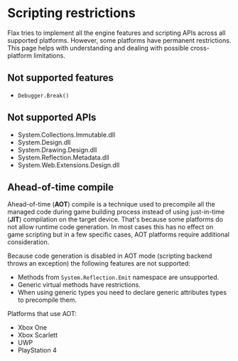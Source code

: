 # Scripting restrictions

Flax tries to implement all the engine features and scripting APIs across all supported platforms. However, some platforms have permanent restrictions. This page helps with understanding and dealing with possible cross-platform limitations.

## Not supported features

* `Debugger.Break()`

## Not supported APIs

- System.Collections.Immutable.dll
- System.Design.dll
- System.Drawing.Design.dll
- System.Reflection.Metadata.dll
- System.Web.Extensions.Design.dll

## Ahead-of-time compile

Ahead-of-time (**AOT**) compile is a technique used to precompile all the managed code during game building process instead of using just-in-time (**JIT**) compilation on the target device. That's because some platforms do not allow runtime code generation. In most cases this has no effect on game scripting but in a few specific cases, AOT platforms require additional consideration.

Because code generation is disabled in AOT mode (scripting backend throws an exception) the following features are not supported:
* Methods from `System.Reflection.Emit` namespace are unsupported.
* Generic virtual methods have restrictions.
* When using generic types you need to declare generic attributes types to precompile them.

Platforms that use AOT:
* Xbox One
* Xbox Scarlett
* UWP
* PlayStation 4

